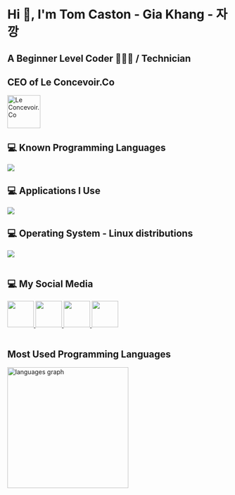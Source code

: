 # Hi 👋, I'm Tom Caston - Gia Khang - 자 깡

## A Beginner Level Coder 👨🏻‍💻 / Technician

## CEO of Le Concevoir.Co 
<a href="https://github.com/Le-Concevoir-Co">
  <img src="https://github.com/itzaRinna/itzaRinna/blob/main/LCC.jpeg" alt="Le Concevoir.Co" width="75" height="75">
</a>

## 💻 Known Programming Languages
<div align="left">
    <a href="https://skillicons.dev">
        <img src="https://skillicons.dev/icons?i=cpp,cs">
    </a>
</div>

## 💻 Applications I Use
<div align="left">
    <a href="https://skillicons.dev">
        <img src="https://skillicons.dev/icons?i=git,github,visualstudio,vscode">
    </a>
</div>

## 💻 Operating System - Linux distributions
<div align="left">
    <a href="https://skillicons.dev">
        <img src="https://skillicons.dev/icons?i=windows,ubuntu,mint">
    </a>
</div>
<br>

## 💻 My Social Media
<div align="left">
    <a href="https://www.linkedin.com/in/rinna-ateros-197922253">
        <img width="60px" src="https://cdn.jsdelivr.net/gh/devicons/devicon/icons/linkedin/linkedin-original.svg" />
    </a>
    <a href="https://www.facebook.com/jakang2006/">
        <img width="60px" src="https://cdn.jsdelivr.net/gh/devicons/devicon/icons/facebook/facebook-original.svg" />
    </a>
    <a href="https://www.tiktok.com/@tomcastondev">
        <img width="60px" src="https://cdn.jsdelivr.net/npm/simple-icons@v6/icons/tiktok.svg" />
    </a>
    <a href="https://discordapp.com/users/1217033767588331521" target="_blank" rel="noopener noreferrer">
      <img width="60px" src="https://cdn.worldvectorlogo.com/logos/discord-6.svg" />
    </a>

</div>
<br>

## Most Used Programming Languages
<div>
    <img src="https://github-readme-stats.vercel.app/api/top-langs?locale=en&hide_title=true&layout=compact&card_width=500&langs_count=8&theme=dracula&hide_border=true&username=tomkancaston&hide=yacc,makefile,scala,supercollider,cmake,svelte,dockerfile,gml,shell,rust,go,python,less,c,java,gdscript" height="275" alt="languages graph" />
</div>
